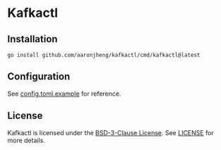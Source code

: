 # Kafkactl

## Installation

```shell
go install github.com/aaronjheng/kafkactl/cmd/kafkactl@latest
```

## Configuration

See [config.toml.example](contrib/config.toml.example) for reference.

## License

Kafkactl is licensed under the [BSD-3-Clause License](https://opensource.org/licenses/BSD-3-Clause). See [LICENSE](LICENSE) for more details.
